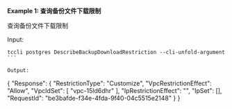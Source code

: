**Example 1: 查询备份文件下载限制**

 查询备份文件下载限制

Input: 

```
tccli postgres DescribeBackupDownloadRestriction --cli-unfold-argument ```

Output: 
```
{
    "Response": {
        "RestrictionType": "Customize",
        "VpcRestrictionEffect": "Allow",
        "VpcIdSet": [
            "vpc-15ld6dhr"
        ],
        "IpRestrictionEffect": "",
        "IpSet": [],
        "RequestId": "be3bafde-f34e-4fda-9f40-04c5515e2148"
    }
}
```

